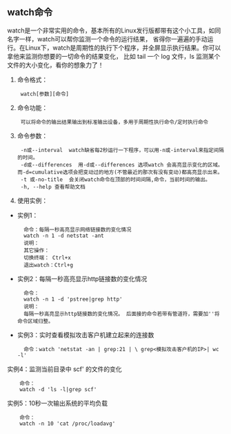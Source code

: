 ## watch命令
watch是一个非常实用的命令，基本所有的Linux发行版都带有这个小工具，如同名字一样，watch可以帮你监测一个命令的运行结果，
省得你一遍遍的手动运行。在Linux下，watch是周期性的执行下个程序，并全屏显示执行结果。你可以拿他来监测你想要的一切命令的结果变化，
比如 tail 一个 log 文件，ls 监测某个文件的大小变化，看你的想象力了！

1. 命令格式：

        watch[参数][命令]
2. 命令功能：

        可以将命令的输出结果输出到标准输出设备，多用于周期性执行命令/定时执行命令
3. 命令参数：

        -n或--interval  watch缺省每2秒运行一下程序，可以用-n或-interval来指定间隔的时间。
        -d或--differences  用-d或--differences 选项watch 会高亮显示变化的区域。 而-d=cumulative选项会把变动过的地方(不管最近的那次有没有变动)都高亮显示出来。
        -t 或-no-title  会关闭watch命令在顶部的时间间隔,命令，当前时间的输出。
        -h, --help 查看帮助文档
4. 使用实例：

* 实例1：

        命令：每隔一秒高亮显示网络链接数的变化情况
        watch -n 1 -d netstat -ant
        说明：
        其它操作：
        切换终端： Ctrl+x
        退出watch：Ctrl+g
* 实例2：每隔一秒高亮显示http链接数的变化情况

        命令：
        watch -n 1 -d 'pstree|grep http'
        说明：
        每隔一秒高亮显示http链接数的变化情况。 后面接的命令若带有管道符，需要加''将命令区域归整。
* 实例3：实时查看模拟攻击客户机建立起来的连接数

        命令：watch 'netstat -an | grep:21 | \ grep<模拟攻击客户机的IP>| wc -l'
实例4：监测当前目录中 scf' 的文件的变化

        命令：
        watch -d 'ls -l|grep scf'
实例5：10秒一次输出系统的平均负载

        命令：
        watch -n 10 'cat /proc/loadavg'